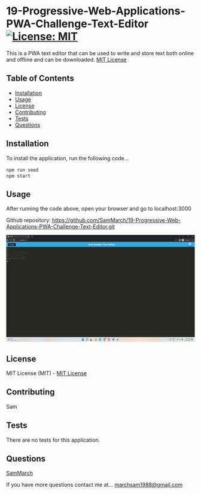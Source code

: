 # 19-Progressive-Web-Applications-PWA-Challenge-Text-Editor [![License: MIT](https://img.shields.io/badge/License-MIT-yellow.svg)](https://opensource.org/licenses/MIT)

This is a PWA text editor that can be used to write and store text both online and offline and can be downloaded. [MIT License](https://opensource.org/licenses/MIT)

## Table of Contents

- [Installation](#installation)
- [Usage](#usage)
- [License](#license)
- [Contributing](#contributing)
- [Tests](#tests)
- [Questions](#questions)

## Installation

To install the application, run the following code...

```shell
npm run seed
npm start
```

## Usage

After running the code above, open your browser and go to localhost:3000

Github repository: https://github.com/SamMarch/19-Progressive-Web-Applications-PWA-Challenge-Text-Editor.git

![](public/images/screenshot.png)

## License

MIT License (MIT) - [MIT License](https://opensource.org/licenses/MIT)

## Contributing

Sam

## Tests

There are no tests for this application.

## Questions

[SamMarch](https://github.com/)

If you have more questions contact me at...
[marchsam1988@gmail.com](marchsam1988@gmail.com)
